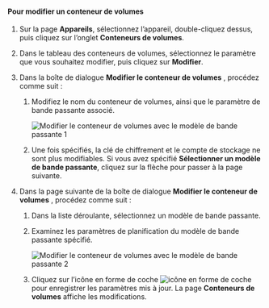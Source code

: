 <!--author=SharS last changed: 1/7/2016-->

#### <a name="to-modify-a-volume-container"></a>Pour modifier un conteneur de volumes
1. Sur la page **Appareils**, sélectionnez l’appareil, double-cliquez dessus, puis cliquez sur l’onglet **Conteneurs de volumes**.
2. Dans le tableau des conteneurs de volumes, sélectionnez le paramètre que vous souhaitez modifier, puis cliquez sur **Modifier**.
3. Dans la boîte de dialogue **Modifier le conteneur de volumes** , procédez comme suit :
   
   1. Modifiez le nom du conteneur de volumes, ainsi que le paramètre de bande passante associé. 
      
       ![Modifier le conteneur de volumes avec le modèle de bande passante 1](./media/storsimple-modify-volume-container/HCS_ModifyVCBT1-include.png)
   2. Une fois spécifiés, la clé de chiffrement et le compte de stockage ne sont plus modifiables. Si vous avez spécifié **Sélectionner un modèle de bande passante**, cliquez sur la flèche pour passer à la page suivante.
4. Dans la page suivante de la boîte de dialogue **Modifier le conteneur de volumes** , procédez comme suit :
   
   1. Dans la liste déroulante, sélectionnez un modèle de bande passante.
   2. Examinez les paramètres de planification du modèle de bande passante spécifié.
      
       ![Modifier le conteneur de volumes avec le modèle de bande passante 2](./media/storsimple-modify-volume-container/HCS_ModifyVCBT2-include.png)
   3. Cliquez sur l’icône en forme de coche ![icône en forme de coche](./media/storsimple-modify-volume-container/HCS_CheckIcon-include.png) pour enregistrer les paramètres mis à jour. La page **Conteneurs de volumes** affiche les modifications.

